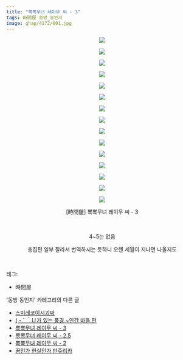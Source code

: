 ```yaml
---
title: "뽁뽁무녀 레이무 씨 - 3"
tags: 時間屋 동방_동인지
image: ghap/4172/001.jpg
---
```

<div class="article">
<p style="text-align: center; clear: none; float: none;"><img src="{{ site.nasurl }}/ghap/4172/001.jpg"/></p>
<p style="text-align: center; clear: none; float: none;"><img src="{{ site.nasurl }}/ghap/4172/002.jpg"/></p>
<p style="text-align: center; clear: none; float: none;"><img src="{{ site.nasurl }}/ghap/4172/003.jpg"/></p>
<p style="text-align: center; clear: none; float: none;"><img src="{{ site.nasurl }}/ghap/4172/004.jpg"/></p>
<p style="text-align: center; clear: none; float: none;"><img src="{{ site.nasurl }}/ghap/4172/005.jpg"/></p>
<p style="text-align: center; clear: none; float: none;"><img src="{{ site.nasurl }}/ghap/4172/006.jpg"/></p>
<p style="text-align: center; clear: none; float: none;"><img src="{{ site.nasurl }}/ghap/4172/007.jpg"/></p>
<p style="text-align: center; clear: none; float: none;"><img src="{{ site.nasurl }}/ghap/4172/008.jpg"/></p>
<p style="text-align: center; clear: none; float: none;"><img src="{{ site.nasurl }}/ghap/4172/009.jpg"/></p>
<p style="text-align: center; clear: none; float: none;"><img src="{{ site.nasurl }}/ghap/4172/010.jpg"/></p>
<p style="text-align: center; clear: none; float: none;"><img src="{{ site.nasurl }}/ghap/4172/011.jpg"/></p>
<p style="text-align: center; clear: none; float: none;"><img src="{{ site.nasurl }}/ghap/4172/012.jpg"/></p>
<p style="text-align: center; clear: none; float: none;"><img src="{{ site.nasurl }}/ghap/4172/013.jpg"/></p>
<p style="text-align: center; clear: none; float: none;"><img src="{{ site.nasurl }}/ghap/4172/014.jpg"/></p>
<p style="text-align: center; clear: none; float: none;"><img src="{{ site.nasurl }}/ghap/4172/015.jpg"/></p>
<p style="text-align: center; clear: none; float: none;">[時間屋] 뽁뽁무녀 레이무 씨 - 3</p>
<p style="text-align: center; clear: none; float: none;"><br/></p>
<p style="text-align: center; clear: none; float: none;">4~5는 없음</p>
<p style="text-align: center; clear: none; float: none;">총집편 일부 잘라서 번역하시는 듯하니 오랜 세월이 지나면 나올지도</p>
<p><br/></p>
</div><div class="tagTrail">
<p>태그: </p>
<ul>
<li>時間屋</li>
</ul>
</div><div class="another">
<p>'동방 동인지' 카테고리의 다른 글</p>
<ul>
<li><a href="/2018-02-08-ghap_4174">스미레코이시괴짜</a></li>
<li><a href="/2018-02-08-ghap_4173">(・´ ｀Ｕ가 있는 풍경 ~인간 마을 편</a></li>
<li><a href="/2018-02-07-ghap_4172">뽁뽁무녀 레이무 씨 - 3</a></li>
<li><a href="/2018-02-07-ghap_4171">뽁뽁무녀 레이무 씨 - 2.5</a></li>
<li><a href="/2018-02-07-ghap_4170">뽁뽁무녀 레이무 씨 - 2</a></li>
<li><a href="/2018-02-07-ghap_4169">꿈인가 현실인가 만쥬리카</a></li>
</ul>
</div><div class="cb_module cb_fluid">
<div class="cb_wrt cb_profile">
</div><!-- commentList close -->
</div>
